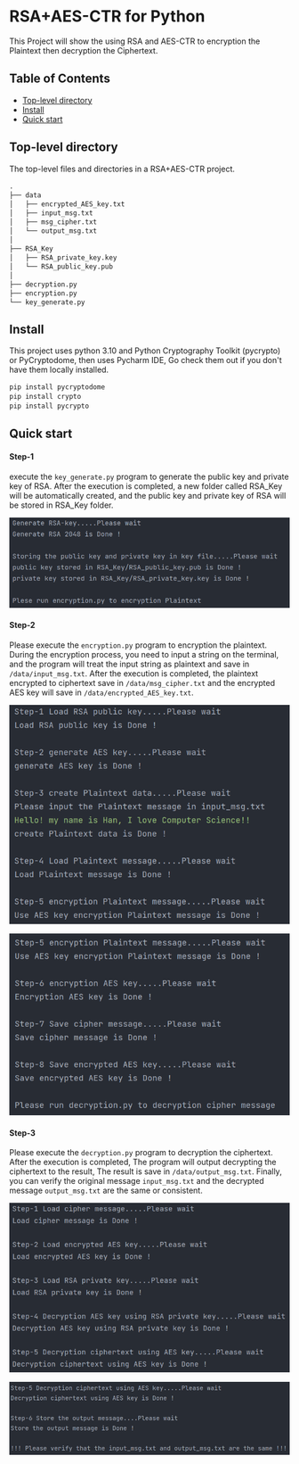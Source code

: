 # RSA+AES-CTR for Python

This Project will show the using RSA and AES-CTR to encryption the Plaintext then decryption the Ciphertext.

## Table of Contents

- [Top-level directory](#top-level-directory)
- [Install](#install)
- [Quick start](#quick-start)

## Top-level directory

The top-level files and directories in a RSA+AES-CTR project.

    .
    ├── data
    │   ├── encrypted_AES_key.txt
    │   ├── input_msg.txt
    │   ├── msg_cipher.txt
    │   └── output_msg.txt
    │
    ├── RSA_Key
    │   ├── RSA_private_key.key
    │   └── RSA_public_key.pub
    │
    ├── decryption.py
    ├── encryption.py
    └── key_generate.py

## Install

This project uses python 3.10 and Python Cryptography Toolkit (pycrypto) or PyCryptodome, then uses Pycharm IDE, Go check them out if you don't have them locally installed.

```bash
pip install pycryptodome
pip install crypto
pip install pycrypto
```

## Quick start

#### Step-1

execute the `key_generate.py` program to generate the public key and private key of RSA. After the execution is completed, a new folder called RSA_Key will be automatically created, and the public key and private key of RSA will be stored in RSA_Key folder.

![image](https://github.com/JingHanLiao/RSA_AES-CTR/blob/master/IMG/1.png)

#### Step-2

Please execute the `encryption.py` program to encryption the plaintext. During the encryption process, you need to input a string on the terminal, and the program will treat the input string as plaintext and save in `/data/input_msg.txt`. After the execution is completed, the plaintext encrypted to ciphertext save in `/data/msg_cipher.txt` and the encrypted AES key will save in `/data/encrypted_AES_key.txt`.

![image](https://github.com/JingHanLiao/RSA_AES-CTR/blob/master/IMG/2.png)

![image](https://github.com/JingHanLiao/RSA_AES-CTR/blob/master/IMG/3.png)

#### Step-3

Please execute the `decryption.py` program to decryption the ciphertext. After the execution is completed, The program will output decrypting the ciphertext to the result, The result is save in `/data/output_msg.txt`. Finally, you can verify the original message `input_msg.txt` and the decrypted message `output_msg.txt` are the same or consistent.

![image](https://github.com/JingHanLiao/RSA_AES-CTR/blob/master/IMG/4.png)

![image](https://github.com/JingHanLiao/RSA_AES-CTR/blob/master/IMG/5.png)
